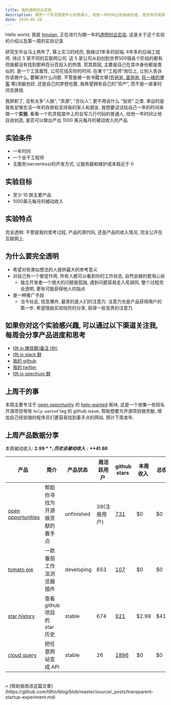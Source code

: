 ```yaml
---
title: 我的透明创业实验
description: 探究一个机灵程度中上的普通人, 给他一年时间让他自由创造, 是否有可能获得1000美元每月的被动收入. 
date: 2019-05-20
---
```


Hello world, 我是 [timqian](https://github.com/timqian), 正在进行为期一年的[透明创业实验](https://t9t.io). 这是关于这个实验的介绍以及第一周的实验记录.

研究生毕业马上两年了, 算上实习的经历, 我做过1年多的前端, 4年多的后端工程师, 待过 5 家不同的互联网公司. 这 5 家公司从初创到世界500强各个阶段的都有. 但我都没有找到那种百分百投入的热情. 究其原因, 主要是自己在其中身份都是类似的. 是一个工具属性, 公司花钱买你的时间. 在某个“工程师”岗位上, 让别人告诉你该做什么, 要解决什么问题. 不管是被一些书籍文章([穷爸爸, 富爸爸](https://www.zhihu.com/question/20528677), [阮一峰的博客](http://www.ruanyifeng.com/survivor/startup/why-startup.html) 等)洗脑也好, 还是自己的梦想也罢, 我希望拥有自己的“资产”, 而不是一直拿时间去换钱.

我辞职了, 没有太多“人脉“, “资源”, ”合伙人“, 更不用说什么 ”投资“ 之类. 幸运的是我有足够生活一年的存款和支持我的家人和朋友. 我想要试试给自己一年的时间来做一个**实验**, 看看一个机灵程度中上的会写几行代码的普通人, 给他一年时间让他自由创造, 是否可以做出产出 1000 美元每月的被动收入的产品. 

## 实验条件

- 一年时间
- 一个全干工程师
- 无服务(serverless)的开发方式, 让服务器和维护成本趋近于 0

## 实验目标

- 至少 10 款主要产品
- 1000美元每月的被动收入

## 实验特点

完全透明: 不管是我的思考过程, 产品的源代码, 还是产品的收入情况, 完全公开在互联网上. 

## 为什么要完全透明

- 希望对有类似想法的人提供最大的参考意义
- 对自己有一个督促作用, 所有人都可以看到你的工作状态, 自然会做的更用心些
  - 独立开发者一个很大的问题是孤独, 遇到问题容易走入死胡同, 整个过程完全透明, 更有可能获得他人的指点
- 是一种推广手段
  - 当今社会, 信息爆炸, 最贵的是人们的注意力. 注意力也是产品获得用户的第一步. 希望借由实验经历的分享, 获得一些宝贵的注意力.

## 如果你对这个实验感兴趣, 可以通过以下渠道关注我, 每周会分享产品进度和思考

- [t9t.io 微信群(备注 t9t)](https://raw.githubusercontent.com/timqian/images/master/3811553342733_.pic.jpg)
- [t9t.io slack 群](https://join.slack.com/t/t9tio/shared_invite/enQtNjgzMzkwMDM0NTE3LTE5ZTUzYjU4Y2I0YzRiZjNkYTkzMzE1ZmM0NDdmYzRlZmMxNGY1MzZlN2EwYjYyNWVlMWY0Nzk2MDBhNWZlY2I)
- [我的 github](https://github.com/timqian)
- [我的 twitter](https://twitter.com/tim_qian)
- [t9t.io spectrum 群](https://spectrum.chat/t9tio)

## 上周干的事

本周主要专注于 [open opportunity](https://github.com/t9tio/open-source-jobs) 的 [help-wanted](https://oo.t9t.io/help-wanted) 板块, 这是一个收集一些知名开源项目带有 `help-wanted` tag 的 github issue, 帮助想要为开源项目做贡献, 增加自己经验值的程序员们更容易找到着手点的网站. 预计下周发布.

## 上周产品数据分享

本周被动收入: **$2.99**; 历史总被动收入: **$41.86**

| 产品&nbsp; | 简介&nbsp; | 产品状态&nbsp; | 周活跃用户&nbsp; | github stars&nbsp; | 本周收入&nbsp; | 总收入&nbsp; | 
| --- | --- | --- | --- | --- | --- | --- |
| [open opportunities](https://oo.t9t.io/jobs) | 帮助你寻找为开源做贡献的着手点 | unfinished | 39(注册用户) | [731](https://github.com/t9tio/open-source-jobs) | $0 | $0 |
| [tomato pie](https://github.com/t9tio/tomato-pie) | 一款番茄工作法浏览器插件| developing | 653 | [107](https://github.com/t9tio/tomato-pie) | $0 | $0 |
| [star history](https://github.com/timqian/star-history) | 查看 github 项目的 star 历史 | stable | 674 | [921](https://github.com/timqian/star-history) | $2.99 | $41.86 |
| [cloud query](https://github.com/t9tio/cloudquery) | 把任意网站变成 API | stable | 26 | [1896](https://github.com/t9tio/cloudquery) | $0 | $0 |

<br/>
> [帮助我改进这篇文章](https://github.com/t9tio/blog/blob/master/source/_posts/transparent-startup-experiment.md)